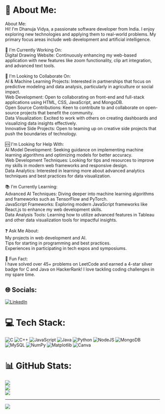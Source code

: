 # 💫 About Me:
About Me:<br>Hi! I'm Dhanuja Vidya, a passionate software developer from India. I enjoy exploring new technologies and applying them to real-world problems. My primary focus areas include web development and artificial intelligence.<br><br>🚀 I'm Currently Working On:<br>Digital Drawing Website: Continuously enhancing my web-based application with new features like zoom functionality, clip art integration, and advanced text tools.<br><br>🤝 I'm Looking to Collaborate On:<br>AI & Machine Learning Projects: Interested in partnerships that focus on predictive modeling and data analysis, particularly in agriculture or social impact.<br>Web Development: Open to collaborating on front-end and full-stack applications using HTML, CSS, JavaScript, and MongoDB.<br>Open Source Contributions: Keen to contribute to and collaborate on open-source projects that benefit the community.<br>Data Visualization: Excited to work with others on creating dashboards and visualizing data insights effectively.<br>Innovative Side Projects: Open to teaming up on creative side projects that push the boundaries of technology.<br><br>🆘 I'm Looking for Help With:<br>AI Model Development: Seeking guidance on implementing machine learning algorithms and optimizing models for better accuracy.<br>Web Development Techniques: Looking for tips and resources to improve my skills in modern web frameworks and responsive design.<br>Data Analytics: Interested in learning more about advanced analytics techniques and best practices for data visualization.<br><br>📚 I'm Currently Learning:<br>Advanced AI Techniques: Diving deeper into machine learning algorithms and frameworks such as TensorFlow and PyTorch.<br>JavaScript Frameworks: Exploring modern JavaScript frameworks like React.js to enhance my web development skills.<br>Data Analysis Tools: Learning how to utilize advanced features in Tableau and other data visualization tools for impactful insights.<br><br>❓ Ask Me About:<br>My projects in web development and AI.<br>Tips for starting in programming and best practices.<br>Experiences in participating in tech expos and symposiums.<br><br>🎉 Fun Fact:<br>I have solved over 45+ problems on LeetCode and earned a 4-star silver badge for C and Java on HackerRank! I love tackling coding challenges in my spare time.


## 🌐 Socials:
[![LinkedIn](https://img.shields.io/badge/LinkedIn-%230077B5.svg?logo=linkedin&logoColor=white)](https://linkedin.com/in/dhanuja-vidya-ab1175321) 

# 💻 Tech Stack:
![C](https://img.shields.io/badge/c-%2300599C.svg?style=for-the-badge&logo=c&logoColor=white) ![C++](https://img.shields.io/badge/c++-%2300599C.svg?style=for-the-badge&logo=c%2B%2B&logoColor=white) ![JavaScript](https://img.shields.io/badge/javascript-%23323330.svg?style=for-the-badge&logo=javascript&logoColor=%23F7DF1E) ![Java](https://img.shields.io/badge/java-%23ED8B00.svg?style=for-the-badge&logo=openjdk&logoColor=white) ![Python](https://img.shields.io/badge/python-3670A0?style=for-the-badge&logo=python&logoColor=ffdd54) ![NodeJS](https://img.shields.io/badge/node.js-6DA55F?style=for-the-badge&logo=node.js&logoColor=white) ![MongoDB](https://img.shields.io/badge/MongoDB-%234ea94b.svg?style=for-the-badge&logo=mongodb&logoColor=white) ![MySQL](https://img.shields.io/badge/mysql-4479A1.svg?style=for-the-badge&logo=mysql&logoColor=white) ![NumPy](https://img.shields.io/badge/numpy-%23013243.svg?style=for-the-badge&logo=numpy&logoColor=white) ![Matplotlib](https://img.shields.io/badge/Matplotlib-%23ffffff.svg?style=for-the-badge&logo=Matplotlib&logoColor=black) ![Canva](https://img.shields.io/badge/Canva-%2300C4CC.svg?style=for-the-badge&logo=Canva&logoColor=white)
# 📊 GitHub Stats:
![](https://github-readme-stats.vercel.app/api?username=Dhanuja2006&theme=dark&hide_border=false&include_all_commits=false&count_private=false)<br/>
![](https://github-readme-streak-stats.herokuapp.com/?user=Dhanuja2006&theme=dark&hide_border=false)<br/>
![](https://github-readme-stats.vercel.app/api/top-langs/?username=Dhanuja2006&theme=dark&hide_border=false&include_all_commits=false&count_private=false&layout=compact)

---
[![](https://visitcount.itsvg.in/api?id=Dhanuja2006&icon=0&color=0)](https://visitcount.itsvg.in)

<!-- Proudly created with GPRM ( https://gprm.itsvg.in ) -->
